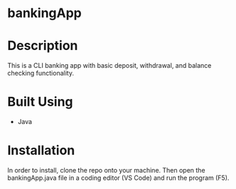 # bankingApp

# Description
This is a CLI banking app with basic deposit, withdrawal, and balance checking functionality.

# Built Using
- Java

# Installation
In order to install, clone the repo onto your machine. Then open the bankingApp.java file in a coding editor (VS Code) and run the program (F5).